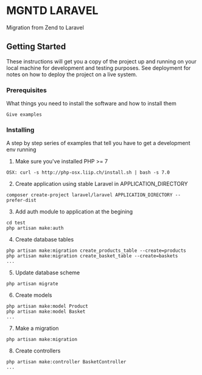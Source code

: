 MGNTD LARAVEL
====
Migration from Zend to Laravel

## Getting Started

These instructions will get you a copy of the project up and running on your local machine for development and testing purposes. 
See deployment for notes on how to deploy the project on a live system.

### Prerequisites

What things you need to install the software and how to install them

```
Give examples
```

### Installing

A step by step series of examples that tell you have to get a development env running

1. Make sure you've installed PHP >= 7
```
OSX: curl -s http://php-osx.liip.ch/install.sh | bash -s 7.0
```
2. Create application using stable Laravel in APPLICATION_DIRECTORY
```
composer create-project laravel/laravel APPLICATION_DIRECTORY --prefer-dist
```
3. Add auth module to application at the begining
```
cd test
php artisan make:auth
```
4. Create database tables
```
php artisan make:migration create_products_table --create=products
php artisan make:migration create_basket_table --create=baskets
...
```
5. Update database scheme
```
php artisan migrate
```
6. Create models
```
php artisan make:model Product
php artisan make:model Basket
...
```
7. Make a migration
```
php artisan make:migration 
```
8. Create controllers
```
php artisan make:controller BasketController
...
```

